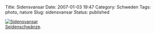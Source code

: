 Title: Sidensvansar
Date: 2007-01-03 19:47
Category: Schweden
Tags: photo, nature
Slug: sidensvansar
Status: published

[![Sidensvansar](/pic/sidensvans_s.jpg "Sidensvansar")](/pic/sidensvans_l.jpg)  
[Seidenschwänze](http://de.wikipedia.org/wiki/Seidenschwanz_%28Art%29).

